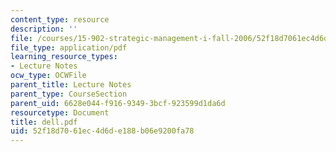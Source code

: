 ```yaml
---
content_type: resource
description: ''
file: /courses/15-902-strategic-management-i-fall-2006/52f18d7061ec4d6de188b06e9200fa78_dell.pdf
file_type: application/pdf
learning_resource_types:
- Lecture Notes
ocw_type: OCWFile
parent_title: Lecture Notes
parent_type: CourseSection
parent_uid: 6628e044-f916-9349-3bcf-923599d1da6d
resourcetype: Document
title: dell.pdf
uid: 52f18d70-61ec-4d6d-e188-b06e9200fa78
---
```

